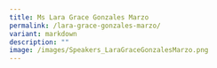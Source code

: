 ```yaml
---
title: Ms Lara Grace Gonzales Marzo
permalink: /lara-grace-gonzales-marzo/
variant: markdown
description: ""
image: /images/Speakers_LaraGraceGonzalesMarzo.png
---
```

